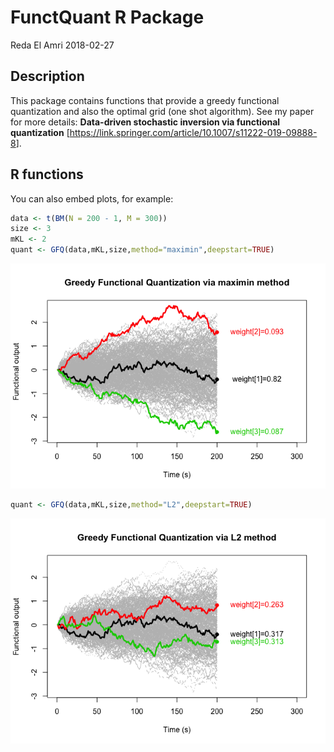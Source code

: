 FunctQuant R Package
================
Reda El Amri
2018-02-27

## Description

This package contains functions that provide a greedy functional quantization and also the optimal grid (one shot algorithm). See my paper for more details: **Data-driven stochastic inversion via functional quantization** \[<https://link.springer.com/article/10.1007/s11222-019-09888-8>\].

## R functions

You can also embed plots, for example:

``` r
data <- t(BM(N = 200 - 1, M = 300))
size <- 3
mKL <- 2
quant <- GFQ(data,mKL,size,method="maximin",deepstart=TRUE)
```

![](Readme_files/figure-markdown_github/unnamed-chunk-3-1.png)

``` r
quant <- GFQ(data,mKL,size,method="L2",deepstart=TRUE)
```

![](Readme_files/figure-markdown_github/unnamed-chunk-5-1.png)
